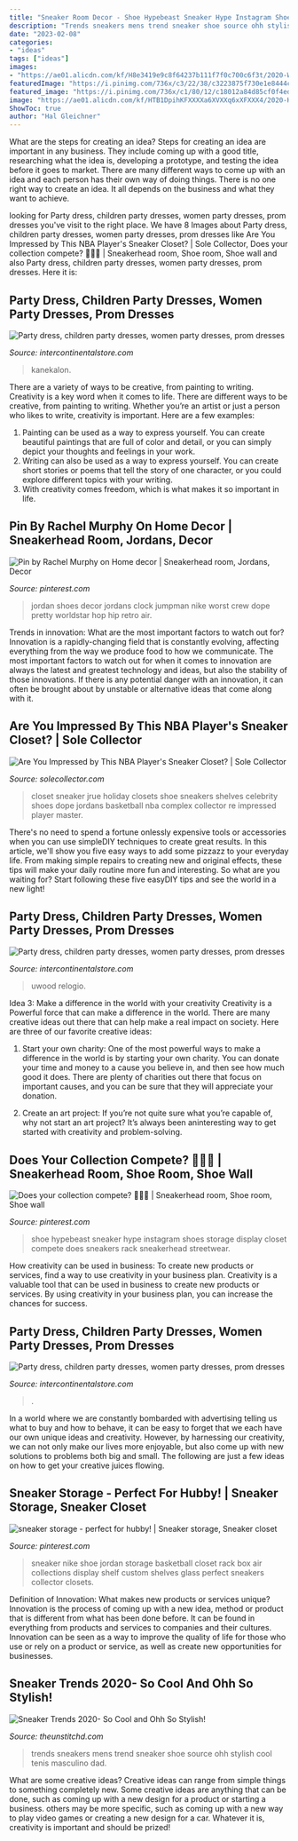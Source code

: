 ```yaml
---
title: "Sneaker Room Decor - Shoe Hypebeast Sneaker Hype Instagram Shoes Storage Display Closet Compete Does Sneakers Rack Sneakerhead Streetwear"
description: "Trends sneakers mens trend sneaker shoe source ohh stylish cool tenis masculino dad"
date: "2023-02-08"
categories:
- "ideas"
tags: ["ideas"]
images:
- "https://ae01.alicdn.com/kf/H8e3419e9c8f64237b111f7f0c700c6f3t/2020-Winter-Male-Shoe-Trend-Man-Motion-Leisure-Time-Dad-Shoe-Tenis-Masculino-Adulto-Sneakers-Zapatos.jpg"
featuredImage: "https://i.pinimg.com/736x/c3/22/38/c3223875f730e1e8444c8cb1a314398b--mens-shoes-jordans-jordans-sneakers.jpg"
featured_image: "https://i.pinimg.com/736x/c1/80/12/c18012a84d85cf0f4ed71ee116de4c98.jpg"
image: "https://ae01.alicdn.com/kf/HTB1DpihKFXXXXa6XVXXq6xXFXXX4/2020-Hot-Sell-Men-Dress-Watch-QUartz-UWOOD-Mens-Wooden-Watch-Wood-Wrist-Watches-men-Natural.jpg_640x640.jpg"
ShowToc: true
author: "Hal Gleichner"
---
```



What are the steps for creating an idea?
Steps for creating an idea are important in any business. They include coming up with a good title, researching what the idea is, developing a prototype, and testing the idea before it goes to market. 
There are many different ways to come up with an idea and each person has their own way of doing things. There is no one right way to create an idea. It all depends on the business and what they want to achieve.

	

		
looking for Party dress, children party dresses, women party dresses, prom dresses you've visit to the right place. We have 8 Images about Party dress, children party dresses, women party dresses, prom dresses like Are You Impressed by This NBA Player&#039;s Sneaker Closet? | Sole Collector, Does your collection compete? 💯💯💯 | Sneakerhead room, Shoe room, Shoe wall and also Party dress, children party dresses, women party dresses, prom dresses. Here it is:
		
    
## Party Dress, Children Party Dresses, Women Party Dresses, Prom Dresses

<img loading=lazy src="https://ae01.alicdn.com/kf/H2c81b2a9976749838ca462597d449592D/Synthetic-hair-Braids-Kanekalon-Ombre-Braiding-Hair-Extension-Box-Braid-Hair-Pink-Purple-Yellow-Golden-Colors.jpg_640x640.jpg" onerror="this.onerror=null;this.src='https://tse2.mm.bing.net/th?id=OIP.PMoCx_H52ZEm1ceM6fnjqgHaHa&amp;pid=15.1';" alt="Party dress, children party dresses, women party dresses, prom dresses">

_Source: intercontinentalstore.com_

>kanekalon. 

	

There are a variety of ways to be creative, from painting to writing.
Creativity is a key word when it comes to life. There are different ways to be creative, from painting to writing. Whether you’re an artist or just a person who likes to write, creativity is important. Here are a few examples: 
1. Painting can be used as a way to express yourself. You can create beautiful paintings that are full of color and detail, or you can simply depict your thoughts and feelings in your work. 
2. Writing can also be used as a way to express yourself. You can create short stories or poems that tell the story of one character, or you could explore different topics with your writing. 
3. With creativity comes freedom, which is what makes it so important in life.

    
## Pin By Rachel Murphy On Home Decor | Sneakerhead Room, Jordans, Decor

<img loading=lazy src="https://i.pinimg.com/736x/c3/22/38/c3223875f730e1e8444c8cb1a314398b--mens-shoes-jordans-jordans-sneakers.jpg" onerror="this.onerror=null;this.src='https://tse4.mm.bing.net/th?id=OIP.aSl4maLh0SzYWmdcXev1vgHaHa&amp;pid=15.1';" alt="Pin by Rachel Murphy on Home decor | Sneakerhead room, Jordans, Decor">

_Source: pinterest.com_

>jordan shoes decor jordans clock jumpman nike worst crew dope pretty worldstar hop hip retro air. 

	

Trends in innovation: What are the most important factors to watch out for?
Innovation is a rapidly-changing field that is constantly evolving, affecting everything from the way we produce food to how we communicate. The most important factors to watch out for when it comes to innovation are always the latest and greatest technology and ideas, but also the stability of those innovations. If there is any potential danger with an innovation, it can often be brought about by unstable or alternative ideas that come along with it.

    
## Are You Impressed By This NBA Player&#039;s Sneaker Closet? | Sole Collector

<img loading=lazy src="https://images.solecollector.com/complex/image/upload/s5r7pr2surco37txshvq.jpg" onerror="this.onerror=null;this.src='https://tse2.mm.bing.net/th?id=OIP.gfruhL_NZn8XOOTacd43OQHaEK&amp;pid=15.1';" alt="Are You Impressed by This NBA Player&#039;s Sneaker Closet? | Sole Collector">

_Source: solecollector.com_

>closet sneaker jrue holiday closets shoe sneakers shelves celebrity shoes dope jordans basketball nba complex collector re impressed player master. 

	

There's no need to spend a fortune onlessly expensive tools or accessories when you can use simpleDIY techniques to create great results. In this article, we'll show you five easy ways to add some pizzazz to your everyday life. From making simple repairs to creating new and original effects, these tips will make your daily routine more fun and interesting. So what are you waiting for? Start following these five easyDIY tips and see the world in a new light!

    
## Party Dress, Children Party Dresses, Women Party Dresses, Prom Dresses

<img loading=lazy src="https://ae01.alicdn.com/kf/HTB1DpihKFXXXXa6XVXXq6xXFXXX4/2020-Hot-Sell-Men-Dress-Watch-QUartz-UWOOD-Mens-Wooden-Watch-Wood-Wrist-Watches-men-Natural.jpg_640x640.jpg" onerror="this.onerror=null;this.src='https://tse4.mm.bing.net/th?id=OIP.Un10TagJn4X_oWDkp0d22QAAAA&amp;pid=15.1';" alt="Party dress, children party dresses, women party dresses, prom dresses">

_Source: intercontinentalstore.com_

>uwood relogio. 

	

Idea 3: Make a difference in the world with your creativity
Creativity is a Powerful force that can make a difference in the world. There are many creative ideas out there that can help make a real impact on society. Here are three of our favorite creative ideas:
1. Start your own charity: One of the most powerful ways to make a difference in the world is by starting your own charity. You can donate your time and money to a cause you believe in, and then see how much good it does. There are plenty of charities out there that focus on important causes, and you can be sure that they will appreciate your donation.

2. Create an art project: If you’re not quite sure what you’re capable of, why not start an art project? It’s always been aninteresting way to get started with creativity and problem-solving.

    
## Does Your Collection Compete? 💯💯💯 | Sneakerhead Room, Shoe Room, Shoe Wall

<img loading=lazy src="https://i.pinimg.com/736x/c1/80/12/c18012a84d85cf0f4ed71ee116de4c98.jpg" onerror="this.onerror=null;this.src='https://tse2.mm.bing.net/th?id=OIP.fNcXKi4EgP8l8jFB5n7bGAHaJI&amp;pid=15.1';" alt="Does your collection compete? 💯💯💯 | Sneakerhead room, Shoe room, Shoe wall">

_Source: pinterest.com_

>shoe hypebeast sneaker hype instagram shoes storage display closet compete does sneakers rack sneakerhead streetwear. 

	

How creativity can be used in business: To create new products or services, find a way to use creativity in your business plan.
Creativity is a valuable tool that can be used in business to create new products or services. By using creativity in your business plan, you can increase the chances for success.

    
## Party Dress, Children Party Dresses, Women Party Dresses, Prom Dresses

<img loading=lazy src="https://ae01.alicdn.com/kf/H1704dbbe723c44898c0fe83fedee5d9dL/High-Quality-Travis-Scotts-X-6-Retro-Medium-Olive-Men-Basketball-Shoes-Denim-Tinker-Cactus-Oregon.jpg_640x640.jpg" onerror="this.onerror=null;this.src='https://tse4.mm.bing.net/th?id=OIP.KaL5XtuStHY1zWinwTeg6gHaHa&amp;pid=15.1';" alt="Party dress, children party dresses, women party dresses, prom dresses">

_Source: intercontinentalstore.com_

>. 

	

In a world where we are constantly bombarded with advertising telling us what to buy and how to behave, it can be easy to forget that we each have our own unique ideas and creativity. However, by harnessing our creativity, we can not only make our lives more enjoyable, but also come up with new solutions to problems both big and small. The following are just a few ideas on how to get your creative juices flowing.

    
## Sneaker Storage - Perfect For Hubby! | Sneaker Storage, Sneaker Closet

<img loading=lazy src="https://i.pinimg.com/originals/75/aa/42/75aa42e7246887f1a6703ce15901e82d.jpg" onerror="this.onerror=null;this.src='https://tse2.mm.bing.net/th?id=OIP.x8W6vm2BJ_kR4R8j27p-5gAAAA&amp;pid=15.1';" alt="sneaker storage - perfect for hubby! | Sneaker storage, Sneaker closet">

_Source: pinterest.com_

>sneaker nike shoe jordan storage basketball closet rack box air collections display shelf custom shelves glass perfect sneakers collector closets. 

	

Definition of Innovation: What makes new products or services unique?
Innovation is the process of coming up with a new idea, method or product that is different from what has been done before. It can be found in everything from products and services to companies and their cultures. Innovation can be seen as a way to improve the quality of life for those who use or rely on a product or service, as well as create new opportunities for businesses.

    
## Sneaker Trends 2020- So Cool And Ohh So Stylish!

<img loading=lazy src="https://ae01.alicdn.com/kf/H8e3419e9c8f64237b111f7f0c700c6f3t/2020-Winter-Male-Shoe-Trend-Man-Motion-Leisure-Time-Dad-Shoe-Tenis-Masculino-Adulto-Sneakers-Zapatos.jpg" onerror="this.onerror=null;this.src='https://tse1.mm.bing.net/th?id=OIP.WY_h-HX1JWn0vHmmZz05BQHaHa&amp;pid=15.1';" alt="Sneaker Trends 2020- So Cool and Ohh So Stylish!">

_Source: theunstitchd.com_

>trends sneakers mens trend sneaker shoe source ohh stylish cool tenis masculino dad. 

	

What are some creative ideas?
Creative ideas can range from simple things to something completely new. Some creative ideas are anything that can be done, such as coming up with a new design for a product or starting a business. others may be more specific, such as coming up with a new way to play video games or creating a new design for a car. Whatever it is, creativity is important and should be prized!


